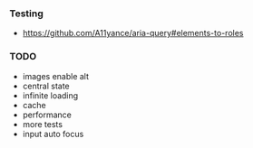 ### Testing

- https://github.com/A11yance/aria-query#elements-to-roles

### TODO

- images enable alt
- central state
- infinite loading
- cache
- performance
- more tests
- input auto focus

